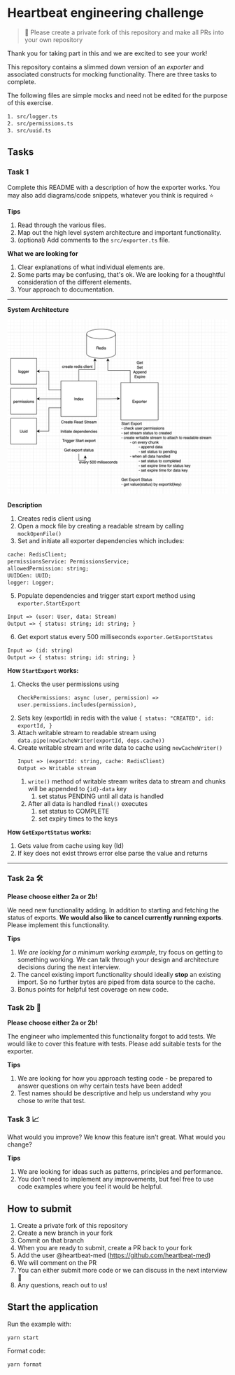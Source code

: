 # Heartbeat engineering challenge

> 🚨 Please create a private fork of this repository and make all PRs into your own repository

Thank you for taking part in this and we are excited to see your work!

This repository contains a slimmed down version of an _exporter_ and associated
constructs for mocking functionality. There are three
tasks to complete.

The following files are simple mocks and need not be edited for the purpose
of this exercise.

```
1. src/logger.ts
2. src/permissions.ts
3. src/uuid.ts
```

## Tasks

### Task 1

Complete this README with a description of how the exporter works. You may
also add diagrams/code snippets, whatever you think is required ⭐️

**Tips**

1.  Read through the various files.
2.  Map out the high level system
    architecture and important functionality.
3.  (optional) Add comments to the `src/exporter.ts` file.

**What we are looking for**

1. Clear explanations of what individual elements are.
2. Some parts may be confusing, that's ok. We are looking for a
   thoughtful consideration of the different elements.
3. Your approach to documentation.

---

**System Architecture**

![img.png](architecture.png)

**Description**

1. Creates redis client using
2. Open a mock file by creating a readable stream by calling `mockOpenFile()`
3. Set and initiate all exporter dependencies which includes:

```
cache: RedisClient;
permissionsService: PermissionsService;
allowedPermission: string;
UUIDGen: UUID;
logger: Logger;
```

5. Populate dependencies and trigger start export method using `exporter.StartExport`

```
Input => (user: User, data: Stream)
Output => { status: string; id: string; }
```

6. Get export status every 500 milliseconds `exporter.GetExportStatus`

```
Input => (id: string)
Output => { status: string; id: string; }
```

**How `StartExport` works:**

1. Checks the user permissions using
   ```
   CheckPermissions: async (user, permission) =>
   user.permissions.includes(permission),
   ```
2. Sets key (exportId) in redis with the value `{ status: "CREATED", id: exportId, }`
3. Attach writable stream to readable stream using `data.pipe(newCacheWriter(exportId, deps.cache))`
4. Create writable stream and write data to cache using `newCacheWriter()`
   ```
   Input => (exportId: string, cache: RedisClient)
   Output => Writable stream
   ```
   1. `write()` method of writable stream writes data to stream and chunks will be appended to `{id}-data` key
      1. set status PENDING until all data is handled
   2. After all data is handled `final()` executes
      1. set status to COMPLETE
      2. set expiry times to the keys

**How `GetExportStatus` works:**

1. Gets value from cache using key (Id)
2. If key does not exist throws error else parse the value and returns

---

### Task 2a 🛠

**Please choose either 2a or 2b!**

We need new functionality adding. In addition to starting and fetching the
status of exports. **We would also like to cancel currently running exports**. Please implement
this functionality.

**Tips**

1. _We are looking for a minimum working example_, try focus on getting to something working.
   We can talk through your design and architecture decisions during the next interview.
2. The cancel existing import functionality should ideally **stop** an existing import. So no
   further bytes are piped from data source to the cache.
3. Bonus points for helpful test coverage on new code.

### Task 2b 🧪

**Please choose either 2a or 2b!**

The engineer who implemented this functionality forgot to add tests. We would like to cover
this feature with tests. Please add suitable tests for the exporter.

**Tips**

1. We are looking for how you approach testing code - be prepared to answer questions on why
   certain tests have been added!
2. Test names should be descriptive and help us understand why you chose to write that test.

### Task 3 📈

What would you improve? We know this feature isn't great. What would you change?

**Tips**

1. We are looking for ideas such as patterns, principles and performance.
2. You don't need to implement any improvements, but feel free to use code
   examples where you feel it would be helpful.

## How to submit

1. Create a private fork of this repository
2. Create a new branch in your fork
3. Commit on that branch
4. When you are ready to submit, create a PR back to your fork
5. Add the user @heartbeat-med (https://github.com/heartbeat-med)
6. We will comment on the PR
7. You can either submit more code or we can discuss in the next interview 🤘
8. Any questions, reach out to us!

## Start the application

Run the example with:

```shell
yarn start
```

Format code:

```shell
yarn format
```
